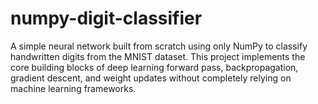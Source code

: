 # numpy-digit-classifier
A simple neural network built from scratch using only NumPy to classify handwritten digits from the MNIST dataset. This project implements the core building blocks of deep learning  forward pass, backpropagation, gradient descent, and weight updates without completely relying on machine learning frameworks. 
